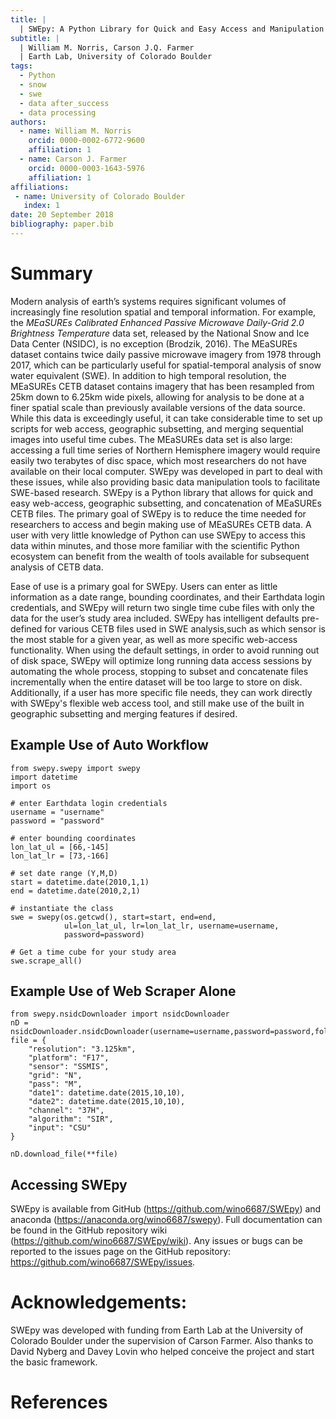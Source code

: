 ```yaml
---
title: |
  | SWEpy: A Python Library for Quick and Easy Access and Manipulation of MEaSUREs CETB files for SWE analysis
subtitle: |
  | William M. Norris, Carson J.Q. Farmer
  | Earth Lab, University of Colorado Boulder
tags:
  - Python
  - snow
  - swe
  - data after_success
  - data processing
authors:
  - name: William M. Norris
    orcid: 0000-0002-6772-9600
    affiliation: 1
  - name: Carson J. Farmer
    orcid: 0000-0003-1643-5976
    affiliation: 1
affiliations:
 - name: University of Colorado Boulder
   index: 1
date: 20 September 2018
bibliography: paper.bib
---
```



# Summary

Modern analysis of earth’s systems requires significant volumes of increasingly fine resolution spatial and temporal information. For example, the *MEaSUREs Calibrated Enhanced Passive Microwave Daily-Grid 2.0 Brightness Temperature* data set, released by the National Snow and Ice Data Center (NSIDC), is no exception (Brodzik, 2016). The MEaSUREs dataset contains twice daily passive microwave imagery from 1978 through 2017, which can be particularly useful for spatial-temporal analysis of snow water equivalent (SWE). In addition to high temporal resolution, the MEaSUREs CETB dataset contains imagery that has been resampled from 25km down to 6.25km wide pixels, allowing for analysis to be done at a finer spatial scale than previously available versions of the data source. While this data is exceedingly useful, it can take considerable time to set up scripts for web access, geographic subsetting, and merging sequential images into useful time cubes. The MEaSUREs data set is also large: accessing a full time series of Northern Hemisphere imagery would require easily two terabytes of disc space, which most researchers do not have available on their local computer. SWEpy was developed in part to deal with these issues, while also providing basic data manipulation tools to facilitate SWE-based research. SWEpy is a Python library that allows for quick and easy web-access, geographic subsetting, and concatenation of MEaSUREs CETB files. The primary goal of SWEpy is to reduce the time needed for researchers to access and begin making use of MEaSUREs CETB data. A user with very little knowledge of Python can use SWEpy to access this data within minutes, and those more familiar with the scientific Python ecosystem can benefit from the wealth of tools available for subsequent analysis of CETB data.

Ease of use is a primary goal for SWEpy. Users can enter as little information as a date range, bounding coordinates, and their Earthdata login credentials, and SWEpy will return two single time cube files with only the data for the user’s study area included. SWEpy has intelligent defaults pre-defined for various CETB files used in SWE analysis,such as which sensor is the most stable for a given year, as well as more specific web-access functionality. When using the default settings, in order to avoid running out of disk space, SWEpy will optimize long running data access sessions by automating the whole process, stopping to subset and concatenate files incrementally when the entire dataset will be too large to store on disk. Additionally, if a user has more specific file needs, they can work directly with SWEpy's flexible web access tool, and still make use of the built in geographic subsetting and merging features if desired.

## Example Use of Auto Workflow
```{python}
from swepy.swepy import swepy
import datetime
import os

# enter Earthdata login credentials
username = "username"
password = "password"

# enter bounding coordinates
lon_lat_ul = [66,-145]
lon_lat_lr = [73,-166]

# set date range (Y,M,D)
start = datetime.date(2010,1,1)
end = datetime.date(2010,2,1)

# instantiate the class
swe = swepy(os.getcwd(), start=start, end=end,
            ul=lon_lat_ul, lr=lon_lat_lr, username=username,
            password=password)

# Get a time cube for your study area
swe.scrape_all()
```
## Example Use of Web Scraper Alone
```{python}
from swepy.nsidcDownloader import nsidcDownloader
nD = nsidcDownloader.nsidcDownloader(username=username,password=password,folder=os.getcwd())
file = {
    "resolution": "3.125km",
    "platform": "F17",
    "sensor": "SSMIS",
    "grid": "N",
    "pass": "M",
    "date1": datetime.date(2015,10,10),
    "date2": datetime.date(2015,10,10),
    "channel": "37H",
    "algorithm": "SIR",
    "input": "CSU"
}

nD.download_file(**file)
```

## Accessing SWEpy
SWEpy is available from GitHub (https://github.com/wino6687/SWEpy) and anaconda (https://anaconda.org/wino6687/swepy). Full documentation can be found in the GitHub repository wiki (https://github.com/wino6687/SWEpy/wiki). Any issues or bugs can be reported to the issues page on the GitHub repository:  https://github.com/wino6687/SWEpy/issues.

# Acknowledgements:
SWEpy was developed with funding from Earth Lab at the University of Colorado Boulder under the supervision of Carson Farmer. Also thanks to David Nyberg and Davey Lovin who helped conceive the project and start the basic framework.



# References

